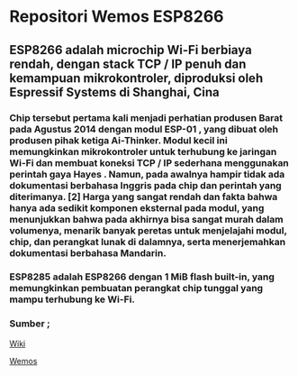# Repositori Wemos ESP8266
## ESP8266 adalah microchip Wi-Fi berbiaya rendah, dengan stack TCP / IP penuh dan kemampuan mikrokontroler, diproduksi oleh Espressif Systems di Shanghai, Cina

### Chip tersebut pertama kali menjadi perhatian produsen Barat pada Agustus 2014 dengan modul ESP-01 , yang dibuat oleh produsen pihak ketiga Ai-Thinker. Modul kecil ini memungkinkan mikrokontroler untuk terhubung ke jaringan Wi-Fi dan membuat koneksi TCP / IP sederhana menggunakan perintah gaya Hayes . Namun, pada awalnya hampir tidak ada dokumentasi berbahasa Inggris pada chip dan perintah yang diterimanya. [2] Harga yang sangat rendah dan fakta bahwa hanya ada sedikit komponen eksternal pada modul, yang menunjukkan bahwa pada akhirnya bisa sangat murah dalam volumenya, menarik banyak peretas untuk menjelajahi modul, chip, dan perangkat lunak di dalamnya, serta menerjemahkan dokumentasi berbahasa Mandarin.

### ESP8285 adalah ESP8266 dengan 1 MiB flash built-in, yang memungkinkan pembuatan perangkat chip tunggal yang mampu terhubung ke Wi-Fi.


### Sumber ;
[Wiki](https://en.wikipedia.org/wiki/ESP8266)

[Wemos](www.wemos.cc)